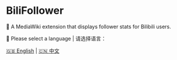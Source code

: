 # BiliFollower

👥 A MediaWiki extension that displays follower stats for Bilibili users.

👋 Please select a language | 请选择语言：

[🇬🇧 English](./README.en.md) | [🇨🇳 中文](./README.zh.md)
